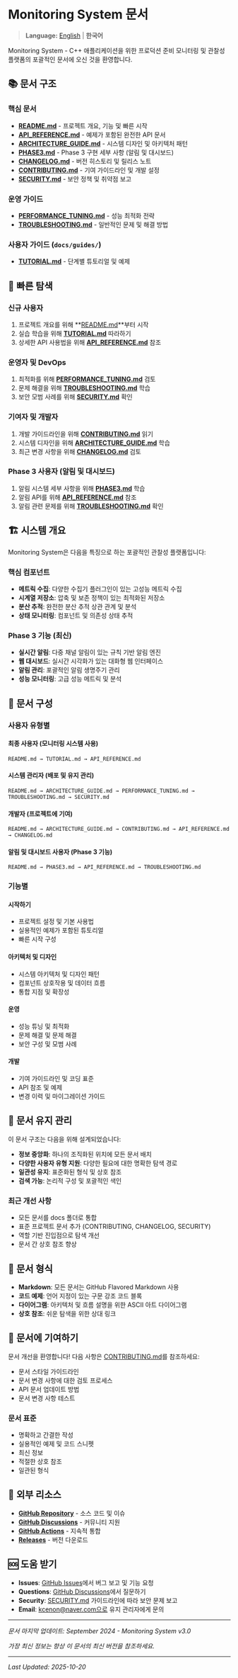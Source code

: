 # Monitoring System 문서

> **Language:** [English](README.md) | **한국어**

Monitoring System - C++ 애플리케이션을 위한 프로덕션 준비 모니터링 및 관찰성 플랫폼의 포괄적인 문서에 오신 것을 환영합니다.

## 📚 문서 구조

### 핵심 문서
- **[README.md](../README.md)** - 프로젝트 개요, 기능 및 빠른 시작
- **[API_REFERENCE.md](API_REFERENCE.md)** - 예제가 포함된 완전한 API 문서
- **[ARCHITECTURE_GUIDE.md](ARCHITECTURE_GUIDE.md)** - 시스템 디자인 및 아키텍처 패턴
- **[PHASE3.md](PHASE3.md)** - Phase 3 구현 세부 사항 (알림 및 대시보드)
- **[CHANGELOG.md](CHANGELOG.md)** - 버전 히스토리 및 릴리스 노트
- **[CONTRIBUTING.md](CONTRIBUTING.md)** - 기여 가이드라인 및 개발 설정
- **[SECURITY.md](SECURITY.md)** - 보안 정책 및 취약점 보고

### 운영 가이드
- **[PERFORMANCE_TUNING.md](PERFORMANCE_TUNING.md)** - 성능 최적화 전략
- **[TROUBLESHOOTING.md](TROUBLESHOOTING.md)** - 일반적인 문제 및 해결 방법

### 사용자 가이드 (`docs/guides/`)
- **[TUTORIAL.md](guides/TUTORIAL.md)** - 단계별 튜토리얼 및 예제

## 🚀 빠른 탐색

### 신규 사용자
1. 프로젝트 개요를 위해 **[README.md](../README.md)**부터 시작
2. 실습 학습을 위해 **[TUTORIAL.md](guides/TUTORIAL.md)** 따라하기
3. 상세한 API 사용법을 위해 **[API_REFERENCE.md](API_REFERENCE.md)** 참조

### 운영자 및 DevOps
1. 최적화를 위해 **[PERFORMANCE_TUNING.md](PERFORMANCE_TUNING.md)** 검토
2. 문제 해결을 위해 **[TROUBLESHOOTING.md](TROUBLESHOOTING.md)** 학습
3. 보안 모범 사례를 위해 **[SECURITY.md](SECURITY.md)** 확인

### 기여자 및 개발자
1. 개발 가이드라인을 위해 **[CONTRIBUTING.md](CONTRIBUTING.md)** 읽기
2. 시스템 디자인을 위해 **[ARCHITECTURE_GUIDE.md](ARCHITECTURE_GUIDE.md)** 학습
3. 최근 변경 사항을 위해 **[CHANGELOG.md](CHANGELOG.md)** 검토

### Phase 3 사용자 (알림 및 대시보드)
1. 알림 시스템 세부 사항을 위해 **[PHASE3.md](PHASE3.md)** 학습
2. 알림 API를 위해 **[API_REFERENCE.md](API_REFERENCE.md)** 참조
3. 알림 관련 문제를 위해 **[TROUBLESHOOTING.md](TROUBLESHOOTING.md)** 확인

## 🏗️ 시스템 개요

Monitoring System은 다음을 특징으로 하는 포괄적인 관찰성 플랫폼입니다:

### 핵심 컴포넌트
- **메트릭 수집**: 다양한 수집기 플러그인이 있는 고성능 메트릭 수집
- **시계열 저장소**: 압축 및 보존 정책이 있는 최적화된 저장소
- **분산 추적**: 완전한 분산 추적 상관 관계 및 분석
- **상태 모니터링**: 컴포넌트 및 의존성 상태 추적

### Phase 3 기능 (최신)
- **실시간 알림**: 다중 채널 알림이 있는 규칙 기반 알림 엔진
- **웹 대시보드**: 실시간 시각화가 있는 대화형 웹 인터페이스
- **알림 관리**: 포괄적인 알림 생명주기 관리
- **성능 모니터링**: 고급 성능 메트릭 및 분석

## 📖 문서 구성

### 사용자 유형별

#### **최종 사용자** (모니터링 시스템 사용)
```
README.md → TUTORIAL.md → API_REFERENCE.md
```

#### **시스템 관리자** (배포 및 유지 관리)
```
README.md → ARCHITECTURE_GUIDE.md → PERFORMANCE_TUNING.md → TROUBLESHOOTING.md → SECURITY.md
```

#### **개발자** (프로젝트에 기여)
```
README.md → ARCHITECTURE_GUIDE.md → CONTRIBUTING.md → API_REFERENCE.md → CHANGELOG.md
```

#### **알림 및 대시보드 사용자** (Phase 3 기능)
```
README.md → PHASE3.md → API_REFERENCE.md → TROUBLESHOOTING.md
```

### 기능별

#### **시작하기**
- 프로젝트 설정 및 기본 사용법
- 실용적인 예제가 포함된 튜토리얼
- 빠른 시작 구성

#### **아키텍처 및 디자인**
- 시스템 아키텍처 및 디자인 패턴
- 컴포넌트 상호작용 및 데이터 흐름
- 통합 지점 및 확장성

#### **운영**
- 성능 튜닝 및 최적화
- 문제 해결 및 문제 해결
- 보안 구성 및 모범 사례

#### **개발**
- 기여 가이드라인 및 코딩 표준
- API 참조 및 예제
- 변경 이력 및 마이그레이션 가이드

## 🔧 문서 유지 관리

이 문서 구조는 다음을 위해 설계되었습니다:
- **정보 중앙화**: 하나의 조직화된 위치에 모든 문서 배치
- **다양한 사용자 유형 지원**: 다양한 필요에 대한 명확한 탐색 경로
- **일관성 유지**: 표준화된 형식 및 상호 참조
- **검색 가능**: 논리적 구성 및 포괄적인 색인

### 최근 개선 사항
- 모든 문서를 docs 폴더로 통합
- 표준 프로젝트 문서 추가 (CONTRIBUTING, CHANGELOG, SECURITY)
- 역할 기반 진입점으로 탐색 개선
- 문서 간 상호 참조 향상

## 📝 문서 형식

- **Markdown**: 모든 문서는 GitHub Flavored Markdown 사용
- **코드 예제**: 언어 지정이 있는 구문 강조 코드 블록
- **다이어그램**: 아키텍처 및 흐름 설명을 위한 ASCII 아트 다이어그램
- **상호 참조**: 쉬운 탐색을 위한 상대 링크

## 🤝 문서에 기여하기

문서 개선을 환영합니다! 다음 사항은 [CONTRIBUTING.md](CONTRIBUTING.md)를 참조하세요:

- 문서 스타일 가이드라인
- 문서 변경 사항에 대한 검토 프로세스
- API 문서 업데이트 방법
- 문서 변경 사항 테스트

### 문서 표준
- 명확하고 간결한 작성
- 실용적인 예제 및 코드 스니펫
- 최신 정보
- 적절한 상호 참조
- 일관된 형식

## 🔗 외부 리소스

- **[GitHub Repository](https://github.com/kcenon/monitoring_system)** - 소스 코드 및 이슈
- **[GitHub Discussions](https://github.com/kcenon/monitoring_system/discussions)** - 커뮤니티 지원
- **[GitHub Actions](https://github.com/kcenon/monitoring_system/actions)** - 지속적 통합
- **[Releases](https://github.com/kcenon/monitoring_system/releases)** - 버전 다운로드

## 🆘 도움 받기

- **Issues**: [GitHub Issues](https://github.com/kcenon/monitoring_system/issues)에서 버그 보고 및 기능 요청
- **Questions**: [GitHub Discussions](https://github.com/kcenon/monitoring_system/discussions)에서 질문하기
- **Security**: [SECURITY.md](SECURITY.md) 가이드라인에 따라 보안 문제 보고
- **Email**: kcenon@naver.com으로 유지 관리자에게 문의

---

*문서 마지막 업데이트: September 2024 - Monitoring System v3.0*

*가장 최신 정보는 항상 이 문서의 최신 버전을 참조하세요.*

---

*Last Updated: 2025-10-20*
